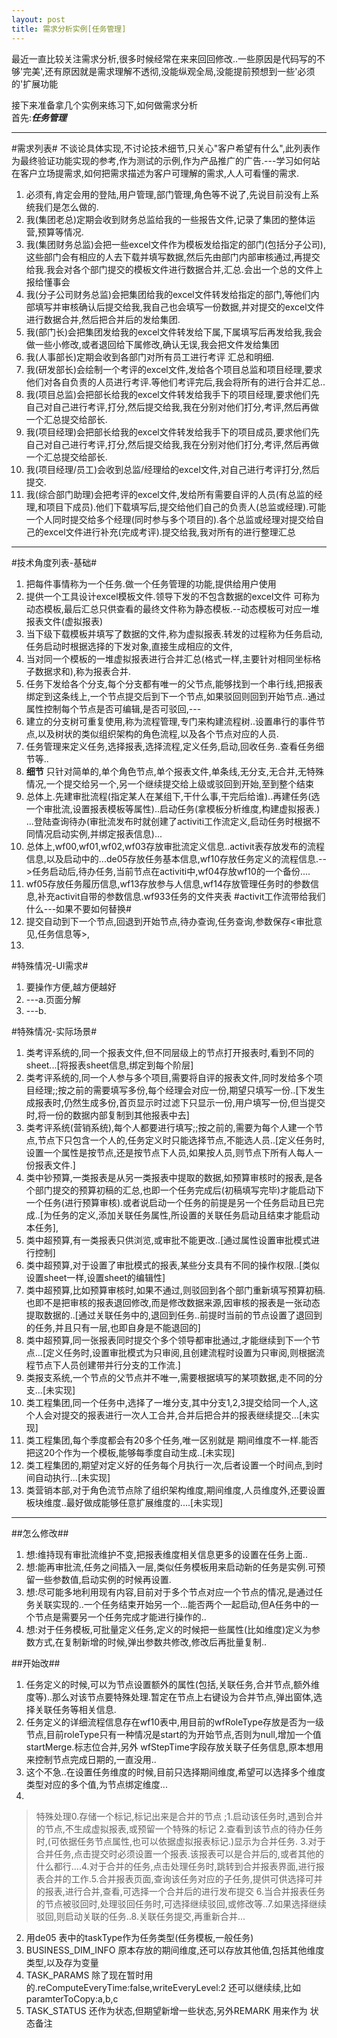 ```yaml
---
layout: post
title: 需求分析实例[任务管理] 
---  
```

 
最近一直比较关注需求分析,很多时候经常在来来回回修改..一些原因是代码写的不够'完美',还有原因就是需求理解不透彻,没能纵观全局,没能提前预想到一些'必须的'扩展功能 

接下来准备拿几个实例来练习下,如何做需求分析  
首先:***任务管理***  

---
#需求列表#
不谈论具体实现,不讨论技术细节,只关心"客户希望有什么",此列表作为最终验证功能实现的参考,作为测试的示例,作为产品推广的广告.---学习如何站在客户立场提需求,如何把需求描述为客户可理解的需求,人人可看懂的需求.  

1. 必须有,肯定会用的登陆,用户管理,部门管理,角色等不说了,先说目前没有上系统我们是怎么做的. 
2. 我(集团老总)定期会收到财务总监给我的一些报告文件,记录了集团的整体运营,预算等情况. 
21. 我(集团财务总监)会把一些excel文件作为模板发给指定的部门(包括分子公司),这些部门会有相应的人去下载并填写数据,然后先由部门内部审核通过,再提交给我.我会对各个部门提交的模板文件进行数据合并,汇总.会出一个总的文件上报给懂事会
22. 我(分子公司财务总监)会把集团给我的excel文件转发给指定的部门,等他们内部填写并审核确认后提交给我,我自己也会填写一份数据,并对提交的excel文件进行数据合并,然后把合并后的发给集团.
23. 我(部门长)会把集团发给我的excel文件转发给下属,下属填写后再发给我,我会做一些小修改,或者退回给下属修改,确认无误,我会把文件发给集团
3. 我(人事部长)定期会收到各部门对所有员工进行考评 汇总和明细.
31. 我(研发部长)会绘制一个考评的excel文件,发给各个项目总监和项目经理,要求他们对各自负责的人员进行考评.等他们考评完后,我会将所有的进行合并汇总..
32. 我(项目总监)会把部长给我的excel文件转发给我手下的项目经理,要求他们先自己对自己进行考评,打分,然后提交给我,我在分别对他们打分,考评,然后再做一个汇总提交给部长.
33. 我(项目经理)会把部长给我的excel文件转发给我手下的项目成员,要求他们先自己对自己进行考评,打分,然后提交给我,我在分别对他们打分,考评,然后再做一个汇总提交给部长.
34. 我(项目经理/员工)会收到总监/经理给的excel文件,对自己进行考评打分,然后提交.
35. 我(综合部门助理)会把考评的excel文件,发给所有需要自评的人员(有总监的经理,和项目下成员).他们下载填写后,提交给他们自己的负责人(总监或经理).可能一个人同时提交给多个经理(同时参与多个项目的).各个总监或经理对提交给自己的excel文件进行补充(完成考评).提交给我,我对所有的进行整理汇总


---

#技术角度列表-基础#
1. 把每件事情称为一个任务.做一个任务管理的功能,提供给用户使用
2. 提供一个工具设计excel模板文件.领导下发的不包含数据的excel文件 可称为动态模板,最后汇总只供查看的最终文件称为静态模板.--动态模板可对应一堆报表文件(虚拟报表)
3. 当下级下载模板并填写了数据的文件,称为虚拟报表.转发的过程称为任务启动,任务启动时根据选择的下发对象,直接生成相应的文件,
4. 当对同一个模板的一堆虚拟报表进行合并汇总(格式一样,主要针对相同坐标格子数据求和),称为报表合并.
5. 任务下发给各个分支,每个分支都有唯一的父节点,能够找到一个串行线,把报表绑定到这条线上,一个节点提交后到下一个节点,如果驳回则回到开始节点..通过属性控制每个节点是否可编辑,是否可驳回,---
6. 建立的分支树可重复使用,称为流程管理,专门来构建流程树..设置串行的事件节点,以及树状的类似组织架构的角色流程,以及各个节点对应的人员.
7. 任务管理来定义任务,选择报表,选择流程,定义任务,启动,回收任务..查看任务细节等..  
8. **细节** 只针对简单的,单个角色节点,单个报表文件,单条线,无分支,无合并,无特殊情况,一个提交给另一个,另一个继续提交给上级或驳回到开始,至到整个结束  
9. 总体上.先建审批流程(指定某人在某组下,干什么事,干完后给谁)..再建任务(选一个审批流,设置报表模板等属性)..启动任务(拿模板分析维度,构建虚拟报表.) ...登陆查询待办(审批流发布时就创建了activiti工作流定义,启动任务时根据不同情况启动实例,并绑定报表信息)...
10. 总体上,wf00,wf01,wf02,wf03存放审批流定义信息..activit表存放发布的流程信息,以及启动中的...de05存放任务基本信息,wf10存放任务定义的流程信息.-->任务启动后,待办任务,当前节点在activiti中,wf04存放wf10的一个备份....
11. wf05存放任务履历信息,wf13存放参与人信息,wf14存放管理任务时的参数信息,补充activit自带的参数信息.wf933任务的文件夹表
#activit工作流带给我们什么---如果不要如何替换#
1. 提交自动到下一个节点,回退到开始节点,待办查询,任务查询,参数保存<审批意见,任务信息等>,
2. 

#特殊情况-UI需求#
1. 要操作方便,越方便越好
2. ---a.页面分解
3. ---b.
 
#特殊情况-实际场景#
1. 类考评系统的,同一个报表文件,但不同层级上的节点打开报表时,看到不同的sheet...[将报表sheet信息,绑定到每个阶层]  
2. 类考评系统的,同一个人参与多个项目,需要将自评的报表文件,同时发给多个项目经理;;按之前的需要填写多份,每个经理会对应一份,期望只填写一份..[下发生成报表时,仍然生成多份,首页显示时过滤下只显示一份,用户填写一份,但当提交时,将一份的数据内部复制到其他报表中去]
3. 类考评系统(营销系统),每个人都要进行填写;;按之前的,需要为每个人建一个节点,节点下只包含一个人的,任务定义时只能选择节点,不能选人员..[定义任务时,设置一个属性是按节点,还是按节点下人员,如果按人员,则节点下所有人每人一份报表文件.]
4. 类中钞预算,一类报表是从另一类报表中提取的数据,如预算审核时的报表,是各个部门提交的预算初稿的汇总,也即一个任务完成后(初稿填写完毕)才能启动下一个任务(进行预算审核).或者说启动一个任务的前提是另一个任务启动且已完成..[为任务的定义,添加关联任务属性,所设置的关联任务启动且结束才能启动本任务],
5. 类中超预算,有一类报表只供浏览,或审批不能更改..[通过属性设置审批模式进行控制]
6. 类中超预算,对于设置了审批模式的报表,某些分支具有不同的操作权限..[类似设置sheet一样,设置sheet的编辑性]
7. 类中超预算,比如预算审核时,如果不通过,则驳回到各个部门重新填写预算初稿.也即不是把审核的报表退回修改,而是修改数据来源,因审核的报表是一张动态提取数据的..[通过关联任务中的,退回到任务..前提时当前的节点设置了退回到的任务,并且只有一层,也即自身是不能退回的]
8. 类中超预算,同一张报表同时提交个多个领导都审批通过,才能继续到下一个节点...[定义任务时,设置审批模式为只审阅,且创建流程时设置为只审阅,则根据流程节点下人员创建带并行分支的工作流.]
9. 类报支系统,一个节点的父节点并不唯一,需要根据填写的某项数据,走不同的分支...[未实现]
10. 类工程集团,同一个任务中,选择了一堆分支,其中分支1,2,3提交给同一个人,这个人会对提交的报表进行一次人工合并,合并后把合并的报表继续提交...[未实现]
11. 类工程集团,每个季度都会有20多个任务,唯一区别就是 期间维度不一样.能否把这20个作为一个模板,能够每季度自动生成..[未实现]
12. 类工程集团的,期望对定义好的任务每个月执行一次,后者设置一个时间点,到时间自动执行...[未实现]
13. 类营销本部,对于角色流节点除了组织架构维度,期间维度,人员维度外,还要设置板块维度..最好做成能够任意扩展维度的....[未实现]


---
##怎么修改##
1. 想:维持现有审批流维护不变,把报表维度相关信息更多的设置在任务上面..
2. 想:能再审批流,任务之间插入一层,类似任务模板用来启动新的任务是实例.可预留一些参数值,启动实例的时候再设置.
3. 想:尽可能多地利用现有内容,目前对于多个节点对应一个节点的情况,是通过任务关联实现的..一个任务结束开始另一个...能否两个一起启动,但A任务中的一个节点是需要另一个任务完成才能进行操作的..
4. 想:对于任务模板,可批量定义任务,定义的时候把一些属性(比如维度)定义为参数方式,在复制新增的时候,弹出参数共修改,修改后再批量复制..

##开始改##
1. 任务定义的时候,可以为节点设置额外的属性(包括,关联任务,合并节点,额外维度等)..那么对该节点要特殊处理.暂定在节点上右键设为合并节点,弹出窗体,选择关联任务等相关信息.
2. 任务定义的详细流程信息存在wf10表中,用目前的wfRoleType存放是否为一级节点,目前roleType只有一种情况是start的为开始节点,否则为null,增加一个值startMerge.标志位合并,另外 wfStepTime字段存放关联子任务信息,原本想用来控制节点完成日期的,一直没用..
3. 这个不急..在设置任务维度的时候,目前只选择期间维度,希望可以选择多个维度类型对应的多个值,为节点绑定维度...
4. 
>特殊处理0.存储一个标记,标记出来是合并的节点 ;1.启动该任务时,遇到合并的节点,不生成虚拟报表,或预留一个特殊的标记 
>2.查看到该节点的待办任务时,(可依据任务节点属性,也可以依据虚拟报表标记.)显示为合并任务. 3.对于合并任务,点击提交时必须设置一个报表.该报表可以是合并后的,或者其他的什么都行....4.对于合并的任务,点击处理任务时,跳转到合并报表界面,进行报表合并的工作.5.合并报表页面,查询该任务对应的子任务,提供可供选择可并的报表,进行合并,查看,可选择一个合并后的进行发布提交 6.当合并报表任务的节点被驳回时,处理驳回任务时,可选择继续驳回,或修改等..7.如果选择继续驳回,则启动关联的任务..8.关联任务提交,再重新合并...    


2. 用de05 表中的taskType作为任务类型(任务模板,一般任务)
3. BUSINESS_DIM_INFO 原本存放的期间维度,还可以存放其他值,包括其他维度类型,以及存为变量
4. TASK_PARAMS 除了现在暂时用的.reComputeEveryTime:false,writeEveryLevel:2 还可以继续续,比如 paramterToCopy:a,b,c
5. TASK_STATUS 还作为状态,但期望新增一些状态,另外REMARK 用来作为 状态备注






